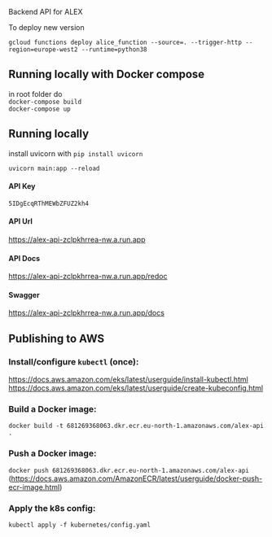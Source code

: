 Backend API for ALEX

To deploy new version

```
gcloud functions deploy alice_function --source=. --trigger-http --region=europe-west2 --runtime=python38
```
## Running locally with Docker compose
in root folder do   
`docker-compose build`  
`docker-compose up`


## Running locally
install uvicorn with `pip install uvicorn`  
```
uvicorn main:app --reload
```

#### API Key
`5IDgEcqRThMEWbZFUZ2kh4`

#### API Url
https://alex-api-zclpkhrrea-nw.a.run.app

#### API Docs
https://alex-api-zclpkhrrea-nw.a.run.app/redoc

#### Swagger
https://alex-api-zclpkhrrea-nw.a.run.app/docs


## Publishing to AWS
### Install/configure `kubectl` (once):
https://docs.aws.amazon.com/eks/latest/userguide/install-kubectl.html
https://docs.aws.amazon.com/eks/latest/userguide/create-kubeconfig.html
### Build a Docker image:
`docker build -t 681269368063.dkr.ecr.eu-north-1.amazonaws.com/alex-api .`
### Push a Docker image:
`docker push 681269368063.dkr.ecr.eu-north-1.amazonaws.com/alex-api`\
(https://docs.aws.amazon.com/AmazonECR/latest/userguide/docker-push-ecr-image.html)
### Apply the k8s config:
`kubectl apply -f kubernetes/config.yaml`
